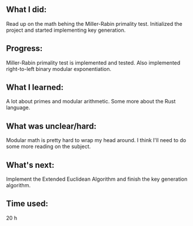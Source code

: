 ## What I did:
Read up on the math behing the Miller-Rabin primality test.
Initialized the project and started implementing key generation.

## Progress:
Miller-Rabin primality test is implemented and tested. 
Also implemented right-to-left binary modular exponentiation.

## What I learned:
A lot about primes and modular arithmetic.
Some more about the Rust language.

## What was unclear/hard:
Modular math is pretty hard to wrap my head around. I think I'll need to do some more reading on the subject.

## What's next:
Implement the Extended Euclidean Algorithm and finish the key generation algorithm.

## Time used: 
20 h